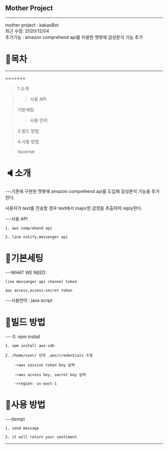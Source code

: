 ## Mother Project
---
mother project : kakaoBot<br>
최근 수정: 2020/12/04<br>
추가기능 : amazon comprehend api를 이용한 챗봇에 감성분석 기능 추가 

# :page_with_curl:목차
---
=======
> 1.소개

> > 사용 API

> 기본세팅

> > 사용 언어
 
> 3.빌드 방법
   
> 4.사용 방법

> liscense

# :speaker:소개
---기존에 구현된 챗봇에 amazon comprehend api를 도입해 감성분석 기능을 추가한다.

   사용자가 text를 전송할 경우 text에서  major한 감정을 추출하여 reply한다.
   
---사용 API

    1. aws comprehend api
    
    2. line notify,messenger api

# :bookmark:기본세팅
---WHAT WE NEED: 

    line messanger api channel token
    
    aws access,access-secret token
    
---사용언어 : java script
# :floppy_disk:빌드 방법
--- 0. npm install

    1. npm install aws-sdk
    
    2. /home/user/ 안의 .aws/credentials 수정
    
        ->aws session token key 입력
        
        ->aws access key, secret key 입력
        
        ->region: us-east-1

# :book:사용 방법
---(temp) 

    1. send message
    
    2. it will return your sentiment
---


